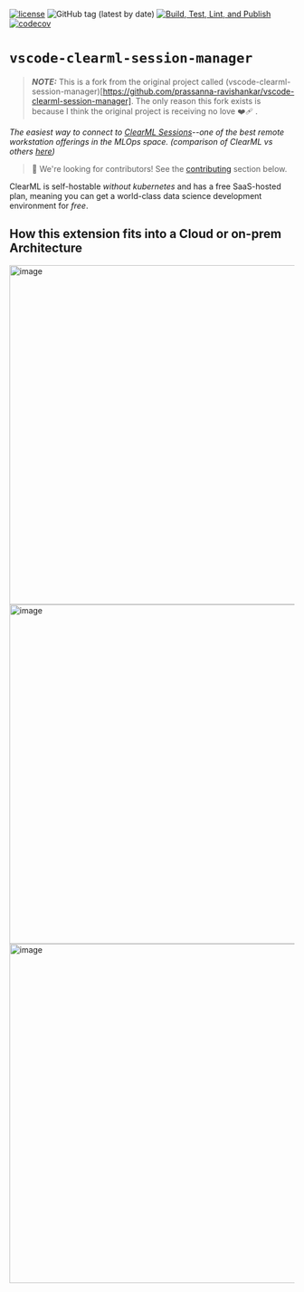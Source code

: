 [![license](https://img.shields.io/badge/license-Apache%202.0-blue.svg)](./LICENSE)
![GitHub tag (latest by date)](https://img.shields.io/github/v/tag/prassanna-ravishankar/vscode-clearml-session-manager)
[![Build, Test, Lint, and Publish](https://github.com/prassanna-ravishankar/vscode-clearml-session-manager/actions/workflows/build-test-lint-publish.yaml/badge.svg)](https://github.com/prassanna-ravishankar/vscode-clearml-session-manager/actions/workflows/build-test-lint-publish.yaml)
[![codecov](https://codecov.io/gh/prassanna-ravishankar/vscode-clearml-session-manager/graph/badge.svg?token=TGO9LDODDW)](https://codecov.io/gh/prassanna-ravishankar/vscode-clearml-session-manager)

# `vscode-clearml-session-manager`

> **_NOTE:_** This is a fork from the original project called (vscode-clearml-session-manager)[https://github.com/prassanna-ravishankar/vscode-clearml-session-manager]. The only reason this fork exists is because I think the original project is receiving no love ❤️‍🩹 .

_The easiest way to connect to [ClearML Sessions](https://github.com/allegroai/clearml-session#readme)--one of the best remote workstation offerings in the MLOps space. (comparison of ClearML vs others [here](https://www.linkedin.com/posts/eric-riddoch_mlops-concept-i-am-obsessed-with-remote-activity-7115239643876380672-iRu1?utm_source=share&utm_medium=member_desktop))_

> 💬 We're looking for contributors! See the [contributing](#contributing) section below.

ClearML is self-hostable _without kubernetes_ and has a free SaaS-hosted plan, meaning you can get a world-class data science development environment for _free_.

## How this extension fits into a Cloud or on-prem Architecture

<img width="600" alt="image" src="https://github.com/prassanna-ravishankar/vscode-clearml-session-manager/assets/32227767/6f01df5a-2646-4716-aa00-bb88ae290fd0">

<img width="600" alt="image" src="https://github.com/prassanna-ravishankar/vscode-clearml-session-manager/assets/32227767/e65d7e7d-ae81-4067-9384-ea0311d273e9">
<img width="600" alt="image" src="https://github.com/prassanna-ravishankar/vscode-clearml-session-manager/assets/32227767/72a526d8-21b9-4831-9699-55a44284fd55">
